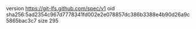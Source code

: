 version https://git-lfs.github.com/spec/v1
oid sha256:5ad2354c967d7778341fd002e2e078857dc386b3388e4b90d26a9c5865bac3c7
size 295
